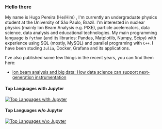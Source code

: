 ### Hello there

My name is Hugo Pereira (He/Him) , I'm currently an undergraduate physics student at the University of São Paulo, Brazil. I'm interested in nuclear physics (mainly Ion Beam Analysis e.g. PIXE), particle acelereators, data science, data analysis and educational technologies. My main programming language is `Python` (and its libraries: Pandas, Matplotlib, Numpy, Scipy) with experience using SQL (mostly, MySQL) and parallel programing with `C++`. I have been studing `Julia`, Docker, Grafana and its applications.

I've also published some few things in the recent years, you can find them here: 

  * [Ion beam analysis and big data: How data science can support next-generation instrumentation](https://doi.org/10.1016/j.nimb.2020.05.027)

#### Top Languages with Jupyter
[![Top Languages with Jupyter](https://github-readme-stats.vercel.app/api/top-langs/?username=hdcpereira&layout=compact&hide_title=true&hide=HTML,javascript,css,scss,cmake)](https://github.com/anuraghazra/github-readme-stats)
#### Top Languages w/o Jupyter
[![Top Languages w\o Jupyter](https://github-readme-stats.vercel.app/api/top-langs/?username=hdcpereira&layout=compact&hide_title=true&hide=jupyter%20notebook,HTML,javascript,css,scss,cmake)](https://github.com/anuraghazra/github-readme-stats)

